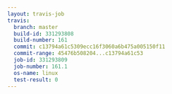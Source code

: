 ```yaml
---
layout: travis-job
travis:
  branch: master
  build-id: 331293808
  build-number: 161
  commit: c13794a61c5309ecc16f3060a6b475a005150f11
  commit-range: 45476b508204...c13794a61c53
  job-id: 331293809
  job-number: 161.1
  os-name: linux
  test-result: 0
---
```

